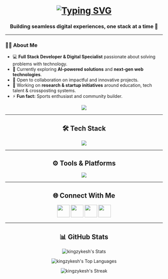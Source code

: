 <h1 align="center">
  <a href="https://git.io/typing-svg">
    <img src="https://readme-typing-svg.demolab.com?font=Fira+Code&pause=1000&color=4AF73F&random=false&width=550&lines=Hi+there+👋;I'm+Ezirim+Kingdom;Full+Stack+Developer+%26+Digital+Specialist" alt="Typing SVG" />
  </a>
</h1>

<h3 align="center">Building seamless digital experiences, one stack at a time 🚀</h3>

---

### 👨‍💻 About Me  

- 💻 **Full Stack Developer & Digital Specialist** passionate about solving problems with technology.  
- 🌱 Currently exploring **AI-powered solutions** and **next-gen web technologies**.  
- 👯 Open to collaboration on impactful and innovative projects.  
- 🔭 Working on **research & startup initiatives** around education, tech talent & crossposting systems.  
- ⚡ **Fun fact:** Sports enthusiast and community builder.  

<p align="center">
  <a href="https://visitorbadge.io/status?path=https%3A%2F%2Fgithub.com%2Fkingzykesh">
    <img src="https://api.visitorbadge.io/api/visitors?path=https%3A%2F%2Fgithub.com%2Fkingzykesh&label=Visitors&countColor=%23263759" />
  </a>
</p>

---

<h2 align="center">🛠️ Tech Stack</h2>

<p align="center">
  <img src="https://skillicons.dev/icons?i=php,laravel,mysql,wordpress,c,cpp,python,javascript,typescript,react,nextjs,vue,html,css,tailwind,framer,bootstrap,nodejs,express,sqlite,firebase,postgresql&perline=6" />
</p>

---

<h2 align="center">⚙️ Tools & Platforms</h2>

<p align="center">
  <img src="https://skillicons.dev/icons?i=vscode,androidstudio,vercel,netlify,docker,linux,bash,git,github,githubactions,figma,postman,gcp,firebase,notion,gmail,linkedin&perline=6" />
</p>

---

<h2 align="center">🌐 Connect With Me</h2>

<p align="center">
  <a href="https://github.com/kingzykesh" target="_blank"><img src="https://raw.githubusercontent.com/danielcranney/readme-generator/main/public/icons/socials/github-dark.svg" width="40" height="40" /></a>
  <a href="https://www.instagram.com/ezirimkingdom/" target="_blank"><img src="https://raw.githubusercontent.com/danielcranney/readme-generator/main/public/icons/socials/instagram.svg" width="40" height="40" /></a>
  <a href="https://www.linkedin.com/in/ezirim-kingdom-4b8499292/" target="_blank"><img src="https://raw.githubusercontent.com/danielcranney/readme-generator/main/public/icons/socials/linkedin.svg" width="40" height="40" /></a> 
  <a href="https://www.facebook.com/ezirimkingdom/" target="_blank"><img src="https://raw.githubusercontent.com/danielcranney/readme-generator/main/public/icons/socials/facebook.svg" width="40" height="40" /></a>
</p>

---

<h2 align="center">📊 GitHub Stats</h2>

<p align="center">
  <img src="https://github-readme-stats.vercel.app/api?username=kingzykesh&theme=dark&show_icons=true&hide_border=false&count_private=true" alt="kingzykesh's Stats" />
</p>

<p align="center">
  <img src="https://github-readme-stats.vercel.app/api/top-langs/?username=kingzykesh&theme=dark&show_icons=true&hide_border=false&layout=compact" alt="kingzykesh's Top Languages" />
</p>

<p align="center">
  <img src="https://github-readme-streak-stats.herokuapp.com/?user=kingzykesh&theme=dark&hide_border=false" alt="kingzykesh's Streak" />
</p>

